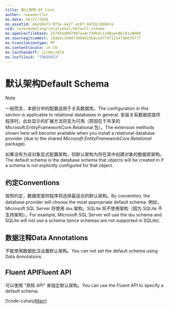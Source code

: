```yaml
---
title: 默认架构-EF Core
author: rowanmiller
ms.date: 10/27/2016
ms.assetid: e6e58473-9f5e-4a1f-ac0f-b87d2cbb667e
uid: core/modeling/relational/default-schema
ms.openlocfilehash: 1579fed007997aa4cf49b4c1290aee86c81c0000
ms.sourcegitcommit: 18ab4c349473d94b15b4ca977df12147db07b77f
ms.translationtype: MT
ms.contentlocale: zh-CN
ms.lasthandoff: 11/06/2019
ms.locfileid: "73655972"
---
```

# <a name="default-schema"></a><span data-ttu-id="fb80a-102">默认架构</span><span class="sxs-lookup"><span data-stu-id="fb80a-102">Default Schema</span></span>

> [!NOTE]  
> <span data-ttu-id="fb80a-103">一般而言，本部分中的配置适用于关系数据库。</span><span class="sxs-lookup"><span data-stu-id="fb80a-103">The configuration in this section is applicable to relational databases in general.</span></span> <span data-ttu-id="fb80a-104">安装关系数据库提供程序时，此处显示的扩展方法将变为可用（原因在于共享的 Microsoft.EntityFrameworkCore.Relational 包）。</span><span class="sxs-lookup"><span data-stu-id="fb80a-104">The extension methods shown here will become available when you install a relational database provider (due to the shared *Microsoft.EntityFrameworkCore.Relational* package).</span></span>

<span data-ttu-id="fb80a-105">如果没有为该对象显式配置架构，则默认架构为将在其中创建对象的数据库架构。</span><span class="sxs-lookup"><span data-stu-id="fb80a-105">The default schema is the database schema that objects will be created in if a schema is not explicitly configured for that object.</span></span>

## <a name="conventions"></a><span data-ttu-id="fb80a-106">约定</span><span class="sxs-lookup"><span data-stu-id="fb80a-106">Conventions</span></span>

<span data-ttu-id="fb80a-107">按照约定，数据库提供程序将选择最适合的默认架构。</span><span class="sxs-lookup"><span data-stu-id="fb80a-107">By convention, the database provider will choose the most appropriate default schema.</span></span> <span data-ttu-id="fb80a-108">例如，Microsoft SQL Server 将使用 `dbo` 架构，SQLite 将不使用架构（因为 SQLite 不支持架构）。</span><span class="sxs-lookup"><span data-stu-id="fb80a-108">For example, Microsoft SQL Server will use the `dbo` schema and SQLite will not use a schema (since schemas are not supported in SQLite).</span></span>

## <a name="data-annotations"></a><span data-ttu-id="fb80a-109">数据注释</span><span class="sxs-lookup"><span data-stu-id="fb80a-109">Data Annotations</span></span>

<span data-ttu-id="fb80a-110">不能使用数据批注设置默认架构。</span><span class="sxs-lookup"><span data-stu-id="fb80a-110">You can not set the default schema using Data Annotations.</span></span>

## <a name="fluent-api"></a><span data-ttu-id="fb80a-111">Fluent API</span><span class="sxs-lookup"><span data-stu-id="fb80a-111">Fluent API</span></span>

<span data-ttu-id="fb80a-112">可以使用 "熟知 API" 来指定默认架构。</span><span class="sxs-lookup"><span data-stu-id="fb80a-112">You can use the Fluent API to specify a default schema.</span></span>

[!code-csharp[Main](../../../../samples/core/Modeling/FluentAPI/Relational/DefaultSchema.cs?name=DefaultSchema&highlight=7)]
